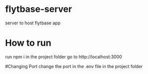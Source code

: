 # flytbase-server
server to host flytbase app

# How to run
run npm i in the project folder
go to http://localhost:3000

#Changing Port
change the port in the .env file in the project folder
